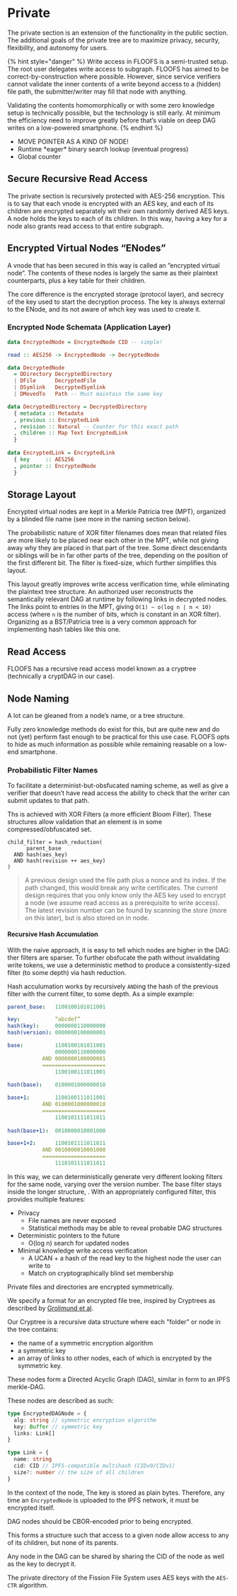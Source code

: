 # Private

The private section is an extension of the functionality in the public section. The additional goals of the private tree are to maximize privacy, security, flexibility, and autonomy for users.

{% hint style="danger" %}
Write access in FLOOFS is a semi-trusted setup. The root user delegates write access to subgraph. FLOOFS has aimed to be correct-by-construction where possible. However, since service verifiers cannot validate the inner contents of a write beyond access to a \(hidden\) file path, the submitter/writer may fill that node with anything.

Validating the contents homomorphically or with some zero knowledge setup is technically possible, but the technology is still early. At minimum the efficiency need to improve greatly before that’s viable on deep DAG writes on a low-powered smartphone.
{% endhint %}

* MOVE POINTER AS A KIND OF NODE!
* Runtime  \*eager\* binary search lookup \(eventual progress\)
* Global counter

## Secure Recursive Read Access

The private section is recursively protected with AES-256 encryption. This is to say that each vnode is encrypted with an AES key, and each of its children are encrypted separately wit their own randomly derived AES keys. A node holds the keys to each of its children. In this way, having a key for a node also grants read access to that entire subgraph.

## Encrypted Virtual Nodes “ENodes”

A vnode that has been secured in this way is called an ”encrypted virtual node”. The contents of these nodes is largely the same as their plaintext counterparts, plus a key table for their children.

The core difference is the encrypted storage \(protocol layer\), and secrecy of the key used to start the decryption process. The key is always external to the ENode, and its not aware of whch key was used to create it.

### Encrypted Node Schemata \(Application Layer\)

```haskell
data EncryptedNode = EncryptedNode CID -- simple!

read :: AES256 -> EncryptedNode -> DecryptedNode

data DecryptedNode
  = DDirectory DecryptedDirectory
  | DFile      DecryptedFile
  | DSymlink   DecryptedSymlink
  | DMovedTo   Path -- Must maintain the same key

data DecryptedDirectory = DecryptedDirectory
  { metadata :: Metadata
  , previous :: EncryptedLink
  , revision :: Natural -- Counter for this exact path
  , children :: Map Text EncryptedLink
  }
  
data EncryptedLink = EncryptedLink
  { key     :: AES256
  , pointer :: EncryptedNode
  }
```

## Storage Layout

Encrypted virtual nodes are kept in a Merkle Patricia tree \(MPT\), organized by a blinded file name \(see more in the naming section below\).

The probabilistic nature of XOR filter filenames does mean that related files are more likely to be placed near each other in the MPT, while not giving away why they are placed in that part of the tree. Some direct descendants or siblings will be in far other parts of the tree, depending on the position of the first different bit. The filter is fixed-size, which further simplifies this layout.

This layout greatly improves write access verification time, while eliminating the plaintext tree structure. An authorized user reconstructs the semantically relevant DAG at runtime by following links in decrypted nodes. The links point to entries in the MPT, giving `O(1) ~ o(log n | n < 10)` access \(where `n` is the number of bits, which is constant in an XOR filter\). Organizing as a BST/Patricia tree is a very common approach for implementing hash tables like this one.

## Read Access

FLOOFS has a recursive read access model known as a cryptree \(technically a cryptDAG in our case\).



## Node Naming

A lot can be gleaned from a node’s name, or a tree structure.

Fully zero knowledge methods do exist for this, but are quite new and do not \(yet\) perform fast enough to be practical for this use case. FLOOFS opts to hide as much information as possible while remaining reasable on a low-end smartphone.

### Probabilistic Filter Names

To facilitate a determinist-but-obsfucated naming scheme, as well as give a verifier that doesn’t have read access the ability to check that the writer can submit updates to that path.

Ths is achieved with XOR Filters \(a more efficient Bloom Filter\). These structures allow validation that an element is in some compressed/obfuscated set.

```text
child_filter = hash_reduction(
      parent_base
  AND hash(aes_key) 
  AND hash(revision ++ aes_key)
)
```

> A previous design used the file path plus a nonce and its index. If the path changed, this would break any write certificates. The current design requires that you only know only the AES key used to encrypt a node \(we assume read access as a prerequisite to write  access\). The latest revision number can be found by scanning the store \(more on this later\), but is also stored on in node.

#### Recursive Hash Accumulation

With the naive approach, it is easy to tell which nodes are higher in the DAG: ther filters are sparser. To further obsfucate the path without invalidating write tokens, we use a deterministic method to produce a consistently-sized filter \(to some depth\) via hash reduction.

Hash acculumation works by recursively `AND`ing the hash of the previous filter with the current filter, to some depth. As a simple example:

```yaml
parent_base:   1100100101011001

key:           “abcdef”
hash(key):     0000000110000000
hash(version): 0000000100000001

base:          1100100101011001
               0000000110000000
           AND 0000000100000001
           ====================
               1100100111011001
               
hash(base):    0100001000000010

base+1:        1100100111011001
           AND 0100001000000010
           ====================
               1100101111011011
               
hash(base+1):  0010000010001000

base+1+2:      1100101111011011
           AND 0010000010001000
           ====================
               1110101111011011
```

In this way, we can deterministically generate very different looking filters for the same node, varying over the version number. The base filter stays inside the longer structure, . With an appropriately configured filter, this provides multiple features:

* Privacy
  * File names are never exposed
  * Statistical methods may be able to reveal probable DAG structures
* Deterministic pointers to the future
  * O\(log n\) search for updated nodes
* Minimal knowledge write access verification 
  * A UCAN + a hash of the read key to the highest node the user can write to
  * Match on cryptographically blind set membership











Private files and directories are encrypted symmetrically.

We specify a format for an encrypted file tree, inspired by Cryptrees as described by [Grolimund et al](https://ieeexplore.ieee.org/document/4032481).

Our Cryptree is a recursive data structure where each "folder" or node in the tree contains:

* the name of a symmetric encryption algorithm
* a symmetric key
* an array of links to other nodes, each of which is encrypted by the symmetric key.

These nodes form a Directed Acyclic Graph \(DAG\), similar in form to an IPFS merkle-DAG.

These nodes are described as such:

```typescript
type EncryptedDAGNode = {
  alg: string // symmetric encryption algorithm
  key: Buffer // symmetric key
  links: Link[]
}

type Link = {
  name: string
  cid: CID // IPFS-compatible multihash (CIDv0/CIDv1)
  size?: number // the size of all children
}
```

In the context of the node, The key is stored as plain bytes. Therefore, any time an `EncryptedNode` is uploaded to the IPFS network, it must be encrypted itself.

DAG nodes should be CBOR-encoded prior to being encrypted.

This forms a structure such that access to a given node allow access to any of its children, but none of its parents.

Any node in the DAG can be shared by sharing the CID of the node as well as the key to decrypt it.

The private directory of the Fission File System uses AES keys with the `AES-CTR` algorithm.

